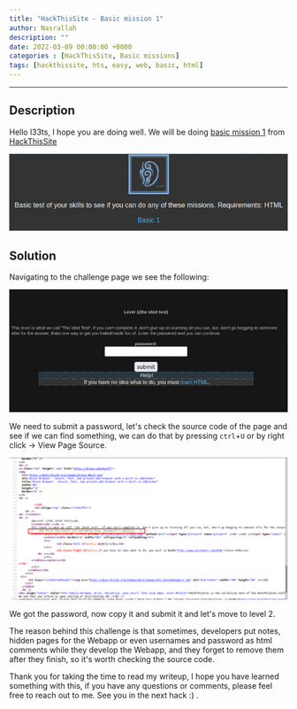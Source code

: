 ```yaml
---
title: "HackThisSite - Basic mission 1"
author: Nasrallah
description: ""
date: 2022-03-09 00:00:00 +0000
categories : [HackThisSite, Basic missions]
tags: [hackthissite, hts, easy, web, basic, html]
---
```



---


## **Description**

Hello l33ts, I hope you are doing well. We will be doing [basic mission 1](https://www.hackthissite.org/missions/basic/1/) from [HackThisSite](https://www.hackthissite.org/)

![banner](/assets/img/hackthissite/basic/bm1/banner1.png)

## **Solution**

Navigating to the challenge page we see the following:

![q](/assets/img/hackthissite/basic/bm1/level1.png)

We need to submit a password, let's check the source code of the page and see if we can find something, we can do that by pressing `ctrl`+`U` or by right click -> View Page Source.

![q](/assets/img/hackthissite/basic/bm1/thissite1.png)

We got the password, now copy it and submit it and let's move to level 2.

The reason behind this challenge is that sometimes, developers put notes, hidden pages for the Webapp or even usernames and password as html comments while they develop the Webapp, and they forget to remove them after they finish, so it's worth checking the source code.



Thank you for taking the time to read my writeup, I hope you have learned something with this, if you have any questions or comments, please feel free to reach out to me. See you in the next hack :) .
